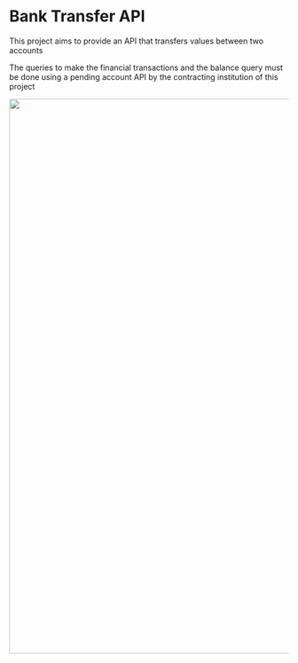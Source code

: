 # Bank Transfer API 

This project aims to provide an API that transfers values ​​between two accounts

The queries to make the financial transactions and the balance query must be done using a pending account API by the contracting institution of this project
<div align="center">
<img src="https://user-images.githubusercontent.com/52383586/135375751-c70504f4-d590-4258-94bc-db039c46fd91.png" width="1000px"/>
</div>
